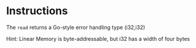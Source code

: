 # Instructions

The `read` returns a Go-style error handling type (i32,i32)

Hint: Linear Memory is byte-addressable, but i32 has a width of four bytes
